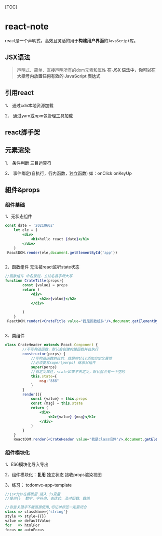 [TOC]

# react-note
react是一个声明式，高效且灵活的用于**构建用户界面**的`JavaScript`库。

## JSX语法
> 声明式、简单、直接声明所有的dom元素和属性 **在 JSX 语法中，你可以在大括号内放置任何有效的 JavaScript 表达式**

## 引用react
1、 通过cdn本地资源加载

2、 通过yarn或npm包管理工具加载


## react脚手架


## 元素渲染
1、 条件判断 三目运算符

2、 事件绑定(自执行，行内函数，独立函数) 如：onClick onKeyUp 
 

## 組件&props

### 组件基础
1、无状态组件
```jsx
const date = '20210602'
    let ele = (
        <div>
            <h1>hello react {date}</h1>  
        </div> 
    )
 ReactDOM.render(ele,document.getElementById('app'))
        
```
2、函数组件 无法被react监听state状态 
```jsx
//函数组件 命名规则，方法名首字母大写
function CrateTitle(props){
        const {value} = props
        return (
            <div>
                <h2>>{value}</h2>
            </div>
            
        )
    } 
 ReactDOM.render(<CrateTitle value="我是函数组件"/>,document.getElementById('app'))
        
```
3、类组件 
```jsx
class CrateHeader extends React.Component {
        //不写构造函数，默认会创建构建函数并自执行
        constructor(porps) {
            //写构造函数的目的，就是向this添加自定义属性
            //必须要写super(porps) 继承父组件
            super(porps)         
            //自定义属性，state如果不去定义，默认就会有一个空的
            this.state={
                msg:"888"
            }
        }
        render(){
            const {value} = this.props
            const {msg} = this.state
            return (
                <div>
                    <h2>{value}-{msg}</h2>    
                </div>
            )       
        }
    }
    ReactDOM.render(<CrateHeader value="我是class组件"/>,document.getElementById('app'))
```

### 组件模块化
1、ES6模块化导入导出

2、组件模块化：**复用** 独立状态 接收props渲染视图

3、练习： todomvc-app-template

```js
//jsx允许在模板里 插入 js变量
//使用{}  数字、字符串、表达式、及时函数、数组

//有些关键字不能直接使用,切记单标签一定要闭合
class => className={'string'}
style => style={{}}
value => defaultValue
for   => htmlFor
focus => autoFocus
```





































